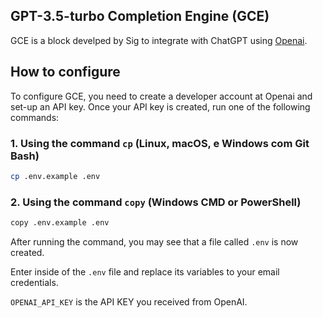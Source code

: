 ## GPT-3.5-turbo Completion Engine (GCE)

GCE is a block develped by Sig to integrate with ChatGPT using [Openai](https://www.npmjs.com/package/openai).

## How to configure

To configure GCE, you need to create a developer account at Openai and set-up an API key. Once your API key is created, run one of the following commands:

### 1. Using the command `cp` (Linux, macOS, e Windows com Git Bash)

```bash
cp .env.example .env
```

### 2. Using the command `copy` (Windows CMD or PowerShell)

```bash
copy .env.example .env
```

After running the command, you may see that a file called `.env` is now created.

Enter inside of the `.env` file and replace its variables to your email credentials.

`OPENAI_API_KEY` is the API KEY you received from OpenAI.
